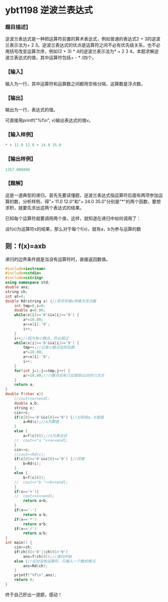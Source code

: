 # ybt1198 逆波兰表达式

### 题目描述】

逆波兰表达式是一种把运算符前置的算术表达式，例如普通的表达式2 + 3的逆波兰表示法为+ 2 3。逆波兰表达式的优点是运算符之间不必有优先级关系，也不必用括号改变运算次序，例如(2 + 3) * 4的逆波兰表示法为* + 2 3 4。本题求解逆波兰表达式的值，其中运算符包括+ - * /四个。

### 【输入】

输入为一行，其中运算符和运算数之间都用空格分隔，运算数是浮点数。

### 【输出】

输出为一行，表达式的值。

可直接用printf("%f\n", v)输出表达式的值v。

### 【输入样例】

```c++
* + 11.0 12.0 + 24.0 35.0
```

### 【输出样例】

```c++
1357.000000
```

### 【题解】

这是一道典型的递归，首先先要读懂题，逆波兰表达式指运算符后面有两项参加运算的数，分析样例，得"+ 11.0 12.0"和"+ 24.0 35.0"分别是"*"的两个因数，要想求积，就要先求出这两个表达式的结果。

已知每个运算符就要调用两个值，这样，就知道在递归中如何调用了：

设f(x)为运算符x的结果，那么对于每个f(x)，就有a，b为参与运算的数

## 则：f(x)=axb

递归的边界条件就是当没有运算符时，直接返回数值。

```c++
#include<iostream>
#include<cstdio>
#include<cstring> 
using namespace std;
double ans;
string ch;
int at=0;
double Rd(string x) {//将字符串x转换为浮点数
	int tmp=0,i=0;
	double a=0.00;
	while(x[i]>='0'&&x[i]<='9') {
		a*=10.00;
		a+=x[i]-'0';
		i++;
	}
	i++;//因为有小数点，所以跳过 
	while(x[i]>='0'&&x[i]<='9') {
		tmp++;//记录小数点后的位数
		a*=10.00;
		a+=x[i]-'0';
		i++;
	} 
	for(int j=1;j<=tmp;j++) {
		a/=10.00;//小数点后有几位就除以10的几次方
	}
	return a;
}
double f(char x){
	//cout<<x<<endl;
	double a,b;
	string c;
	cin>>c;
	if(c[0]>='0'&&c[0]<='9') {//分别给a，b赋值
		a=Rd(c);//a为数值
	}
	else {
		a=f(c[0]);//a为表达式
	//	cout<<"a "<<a<<endl;
	}
	cin>>c;
	//cout<<Rd(c);
	if(c[0]>='0'&&c[0]<='9') {//同理
		b=Rd(c);
	}
	else {
		b=f(c[0]);
	//	cout<<"b "<<b<<endl;
	}
	if(x=='+'){
	//	cout<<x<<endl;
		return a+b;
	}
	if(x=='-')
		return a-b;
	if(x=='*')
		return a*b;
	if(x=='/')
		return a/b; 
}
int main() {
	cin>>ch;
	if(ch[0]<'0'||ch[0]>'9')
		ans=f(ch[0]);//递归开始
	else {//应对没有运算符，只输入一个数的情况
		ans=Rd(ch);
	}
	printf("%f\n",ans);
	return 0;
}
```

终于自己肝出一道题，感动！